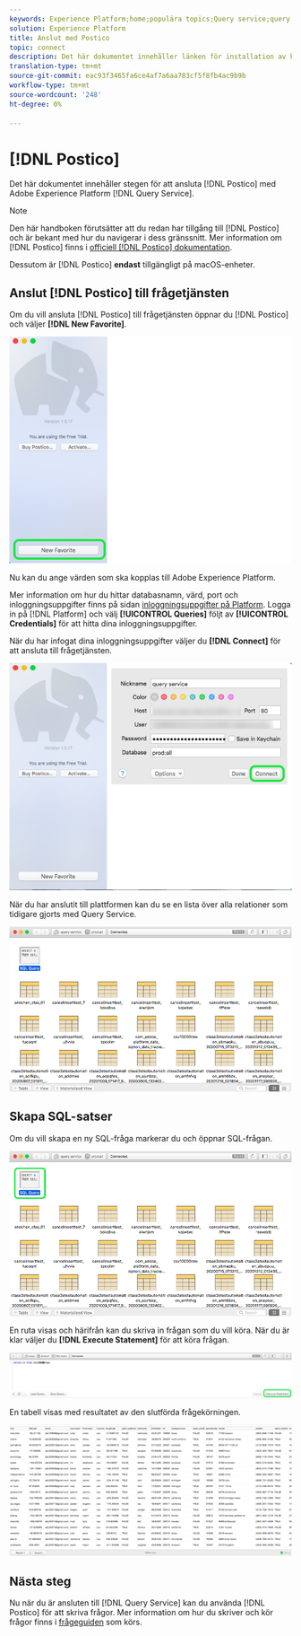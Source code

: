 ```yaml
---
keywords: Experience Platform;home;populära topics;Query service;query service;postico;Postico;connect to query service;
solution: Experience Platform
title: Anslut med Postico
topic: connect
description: Det här dokumentet innehåller länken för installation av klienten Postico för Adobe Experience Platform Query Service.
translation-type: tm+mt
source-git-commit: eac93f3465fa6ce4af7a6aa783cf5f8fb4ac9b9b
workflow-type: tm+mt
source-wordcount: '248'
ht-degree: 0%

---
```



# [!DNL Postico]

Det här dokumentet innehåller stegen för att ansluta [!DNL Postico] med Adobe Experience Platform [!DNL Query Service].

>[!NOTE]
>
> Den här handboken förutsätter att du redan har tillgång till [!DNL Postico] och är bekant med hur du navigerar i dess gränssnitt. Mer information om [!DNL Postico] finns i [officiell [!DNL Postico] dokumentation](https://eggerapps.at/postico/docs).
> 
> Dessutom är [!DNL Postico] **endast** tillgängligt på macOS-enheter.

## Anslut [!DNL Postico] till frågetjänsten

Om du vill ansluta [!DNL Postico] till frågetjänsten öppnar du [!DNL Postico] och väljer **[!DNL New Favorite]**.

![](../images/clients/postico/open-postico.png)

Nu kan du ange värden som ska kopplas till Adobe Experience Platform.

Mer information om hur du hittar databasnamn, värd, port och inloggningsuppgifter finns på sidan [inloggningsuppgifter på Platform](https://platform.adobe.com/query/configuration). Logga in på [!DNL Platform] och välj **[!UICONTROL Queries]** följt av **[!UICONTROL Credentials]** för att hitta dina inloggningsuppgifter.

När du har infogat dina inloggningsuppgifter väljer du **[!DNL Connect]** för att ansluta till frågetjänsten.

![](../images/clients/postico/authentication-details.png)

När du har anslutit till plattformen kan du se en lista över alla relationer som tidigare gjorts med Query Service.

![](../images/clients/postico/show-queries.png)

## Skapa SQL-satser

Om du vill skapa en ny SQL-fråga markerar du och öppnar SQL-frågan.

![](../images/clients/postico/create-query.png)

En ruta visas och härifrån kan du skriva in frågan som du vill köra. När du är klar väljer du **[!DNL Execute Statement]** för att köra frågan.

![](../images/clients/postico/run-statement.png)

En tabell visas med resultatet av den slutförda frågekörningen.

![](../images/clients/postico/query-results.png)

## Nästa steg

Nu när du är ansluten till [!DNL Query Service] kan du använda [!DNL Postico] för att skriva frågor. Mer information om hur du skriver och kör frågor finns i [frågeguiden](../best-practices/writing-queries.md) som körs.